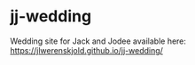 # jj-wedding
Wedding site for Jack and Jodee available here: https://jlwerenskjold.github.io/jj-wedding/